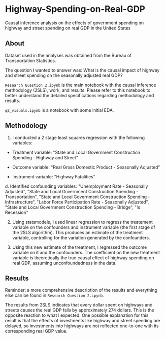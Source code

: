 # Highway-Spending-on-Real-GDP

Causal inference analysis on the effects of government spending on highway and street spending on real GDP in the United States

## About

Dataset used in the analyses was obtained from the Bureau of Transportation Statistics. 

The question I wanted to answer was: What is the causal impact of highway and street spending on the seasonally adjusted real GDP?

`Research Question 2.ipynb` is the main notebook with the causal inference methodology (2SLS), work, and results. Please refer to this notebook to better understand the detailed specifications regarding methodology and results.

`q2_visuals.ipynb` is a notebook with some initial EDA.

## Methodology

1. I conducted a 2 stage least squares regression with the following variables:

  * Treatment variable: "State and Local Government Construction Spending - Highway and Street"
  
  * Outcome variable:  "Real Gross Domestic Product - Seasonally Adjusted"
  
  * Instrument variable: "Highway Fatalities"
  
  d. Identified confounding variables: "Unemployment Rate - Seasonally Adjusted", "State and Local Government Construction Spending - Transportation", "State and Local Government Construction Spending - Infrastructure", "Labor Force Participation Rate - Seasonally Adjusted", "State and Local Government Construction Spending - Bridge", "Is Recession"

2. Using statsmodels, I used linear regression to regress the treatement variable on the confounders and instrument variable (the first stage of the 2SLS algorithm). This produces an estimate of the treatment variable, controlling for the variation generated by the confounders.

4. Using this new estimate of the treatment, I regressed the outcome variable on it and the confounders. The coefficient on the new treatment variable is theoretically the true causal effect of highway spending on real GDP, assuming unconfoundedness in the data.

## Results

Reminder: a more comprehensive description of the results and everything else can be found in `Research Question 2.ipynb`.

The results from 2SLS indicates that every dollar spent on highways and streets causes the real GDP falls by approximately 274 dollars. This is the opposite reaction to what I expected. One possible explanation for this result is that the effects of investments like highway and street spending are delayed, so investments into highways are not reflected one-to-one with its corresponding real GDP value. 

